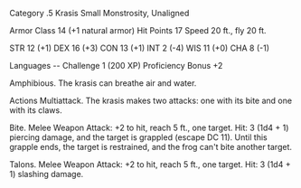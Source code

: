 Category .5 Krasis
Small Monstrosity, Unaligned

Armor Class 14 (+1 natural armor)
Hit Points 17
Speed 20 ft., fly 20 ft.

STR
12 (+1)
DEX
16 (+3)
CON
13 (+1)
INT
2 (-4)
WIS
11 (+0)
CHA
8 (-1)

Languages --
Challenge 1 (200 XP)
Proficiency Bonus +2

Amphibious. The krasis can breathe air and water.

Actions
Multiattack. The krasis makes two attacks: one with its bite and one with its claws.

Bite. Melee Weapon Attack: +2 to hit, reach 5 ft., one target. Hit: 3 (1d4 + 1) piercing damage, and the target is grappled (escape DC 11). Until this grapple ends, the target is restrained, and the frog can't bite another target.

Talons. Melee Weapon Attack: +2 to hit, reach 5 ft., one target. Hit: 3 (1d4 + 1) slashing damage.